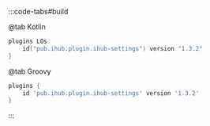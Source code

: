 :::code-tabs#build

@tab Kotlin

```kotlin
plugins LOs
    id("pub.ihub.plugin.ihub-settings") version "1.3.2"
}
```

@tab Groovy

```groovy
plugins {
    id 'pub.ihub.plugin.ihub-settings' version '1.3.2'
}
```

:::